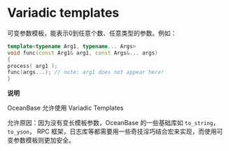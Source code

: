 Variadic templates 
=======================================



可变参数模板，能表示0到任意个数、任意类型的参数。例如：

```cpp
template<typename Arg1, typename... Args>
void func(const Arg1& arg1, const Args&... args)
{
process( arg1 );
func(args...); // note: arg1 does not appear here!
}
```


**说明**



OceanBase 允许使用 Variadic Templates

允许原因：因为没有变长模板参数，OceanBase 的一些基础库如 `to_string`，`to_yson`， RPC 框架，日志库等都需要用一些奇技淫巧结合宏来实现，而使用可变参数模板则更加安全。
